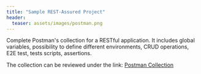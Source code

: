 ```yaml
---
title: "Sample REST-Assured Project"
header:
  teaser: assets/images/postman.png
---
```


Complete Postman's collection for a RESTful application. It includes global variables, possibility to define different environments, CRUD operations, E2E test, tests scripts, assertions.

The collection can be reviewed under the link: [Postman Collection](https://github.com/AdamSajewicz/PostmanCollection)